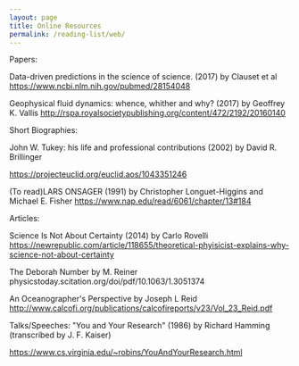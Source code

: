 ```yaml
---
layout: page
title: Online Resources
permalink: /reading-list/web/
---
```



Papers:

Data-driven predictions in the science of science. (2017) by Clauset et al
https://www.ncbi.nlm.nih.gov/pubmed/28154048

Geophysical fluid dynamics: whence, whither and why? (2017) by Geoffrey K. Vallis 
http://rspa.royalsocietypublishing.org/content/472/2192/20160140


Short Biographies:

John W. Tukey: his life and professional contributions (2002) by David R. Brillinger

https://projecteuclid.org/euclid.aos/1043351246

(To read)LARS ONSAGER (1991) by Christopher Longuet-Higgins and Michael E. Fisher 
https://www.nap.edu/read/6061/chapter/13#184

Articles:

Science Is Not About Certainty (2014) by Carlo Rovelli
https://newrepublic.com/article/118655/theoretical-phyisicist-explains-why-science-not-about-certainty

The Deborah Number by M. Reiner
physicstoday.scitation.org/doi/pdf/10.1063/1.3051374

An Oceanographer's Perspective by Joseph L Reid
http://www.calcofi.org/publications/calcofireports/v23/Vol_23_Reid.pdf

Talks/Speeches:
"You and Your Research" (1986) by Richard Hamming (transcribed by J. F. Kaiser) 

https://www.cs.virginia.edu/~robins/YouAndYourResearch.html